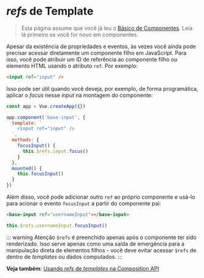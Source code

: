 # *refs* de Template

> Esta página assume que você já leu o [Básico de Componentes](component-basics.md). Leia lá primeiro se você for novo em componentes.

Apesar da existência de propriedades e eventos, às vezes você ainda pode precisar acessar diretamente um componente filho em JavaScript. Para isso, você pode atribuir um ID de referência ao componente filho ou elemento HTML usando o atributo `ref`. Por exemplo:

```html
<input ref="input" />
```

Isso pode ser útil quando você deseja, por exemplo, de forma programática, aplicar o _focus_ nesse _input_ na montagem do componente:

```js
const app = Vue.createApp({})

app.component('base-input', {
  template: `
    <input ref="input" />
  `,
  methods: {
    focusInput() {
      this.$refs.input.focus()
    }
  },
  mounted() {
    this.focusInput()
  }
})
```

Além disso, você pode adicionar outro `ref` ao próprio componente e usá-lo para acionar o evento `focusInput` a partir do componente pai:

```html
<base-input ref="usernameInput"></base-input>
```

```js
this.$refs.usernameInput.focusInput()
```

::: warning Atenção
`$refs` é preenchido apenas após o componente ter sido renderizado. Isso serve apenas como uma saída de emergência para a manipulação direta de elementos filhos - você deve evitar acessar `$refs` de dentro de _templates_ ou dados computados.
:::

**Veja também**: [Usando _refs_ de _templates_ na Composition API](/guide/composition-api-template-refs.html#template-refs)
